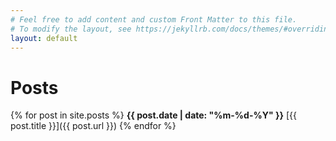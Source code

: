 ```yaml
---
# Feel free to add content and custom Front Matter to this file.
# To modify the layout, see https://jekyllrb.com/docs/themes/#overriding-theme-defaults
layout: default
---
```


# Posts

{% for post in site.posts %}
**{{ post.date | date: "%m-%d-%Y" }}** [{{ post.title }}]({{ post.url }})
{% endfor %}
